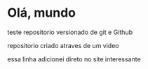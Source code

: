 # Olá, mundo
 teste repositorio versionado de git e Github

 repositorio criado atraves de um video

essa  linha adicionei direto no site interessante
